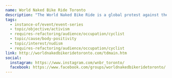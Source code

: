 ```yaml
---
name: World Naked Bike Ride Toronto
description: "The World Naked Bike Ride is a global protest against the over-usage of oil and urban pollution, promoting greater cycling safety on our roads, and encouraging body freedom for everyone. This legal, clothing-optional ride originated in Vancouver, Canada and now occurs in over 80 cities worldwide. There is no cost, no registration, no cost to the taxpayer, and no corporate sponsors."
tags:
  - instance-of/event/event-series
  - topic/objective/activism
  - requires-refactoring/audience/occupation/cyclist
  - topic/cause/body-positivity
  - topic/interest/nudism
  - requires-refactoring/audience/occupation/cyclist
link: http://worldnakedbikeridetoronto.com/tdmain.htm
social:
  instagram: https://www.instagram.com/wnbr_toronto/
  facebook: https://www.facebook.com/groups/worldnakedbikeridetoronto/
---
```

